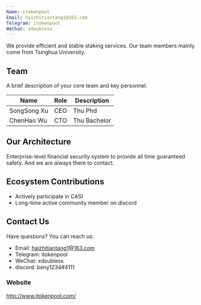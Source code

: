 ```yaml
---
Name: itokenpool
Email: haizhitiantang1@163.com
Telegram: itokenpool
WeChat: xdoubless
---
```


We provide efficient and stable staking services. Our team members mainly come from Tsinghua University.


## Team

A brief description of your core team and key personnel.

| Name        | Role              | Description |
| ----------- | ----------------- | ----------- |
| SongSong Xu | CEO               | Thu Phd     |
| ChenHao Wu  | CTO               | Thu Bachelor|

## Our Architecture

Enterprise-level financial security system to provide all time guaranteed safety. And we are always there to contact. 

## Ecosystem Contributions

- Actively participate in CASI
- Long-time active community member on discord

## Contact Us

Have questions? You can reach us:

- Email: haizhitiantang1@163.com
- Telegram: itokenpool
- WeChat: xdoubless
- discord: beny1234#4111

### Website

http://www.itokenpool.com/
